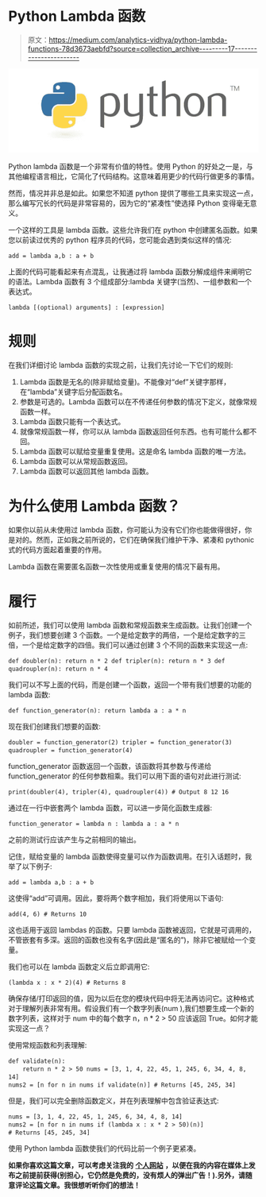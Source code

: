 # Python Lambda 函数

> 原文：<https://medium.com/analytics-vidhya/python-lambda-functions-78d3673aebfd?source=collection_archive---------17----------------------->

![](img/3f38283d8bd29ab5bc4868dbc1f3e279.png)

Python lambda 函数是一个非常有价值的特性。使用 Python 的好处之一是，与其他编程语言相比，它简化了代码结构。这意味着用更少的代码行做更多的事情。

然而，情况并非总是如此。如果您不知道 python 提供了哪些工具来实现这一点，那么编写冗长的代码是非常容易的，因为它的“紧凑性”使选择 Python 变得毫无意义。

一个这样的工具是 lambda 函数。这些允许我们在 python 中创建匿名函数。如果您以前读过优秀的 python 程序员的代码，您可能会遇到类似这样的情况:

```
add = lambda a,b : a + b
```

上面的代码可能看起来有点混乱，让我通过将 lambda 函数分解成组件来阐明它的语法。Lambda 函数有 3 个组成部分:lambda 关键字(当然)、一组参数和一个表达式。

```
lambda [(optional) arguments] : [expression]
```

# 规则

在我们详细讨论 lambda 函数的实现之前，让我们先讨论一下它们的规则:

1.  Lambda 函数是无名的(除非赋给变量)。不能像对“def”关键字那样，在“lambda”关键字后分配函数名。
2.  参数是可选的。Lambda 函数可以在不传递任何参数的情况下定义，就像常规函数一样。
3.  Lambda 函数只能有一个表达式。
4.  就像常规函数一样，你可以从 lambda 函数返回任何东西。也有可能什么都不回。
5.  Lambda 函数可以赋给变量重复使用。这是命名 lambda 函数的唯一方法。
6.  Lambda 函数可以从常规函数返回。
7.  Lambda 函数可以返回其他 lambda 函数。

# 为什么使用 Lambda 函数？

如果你以前从未使用过 lambda 函数，你可能认为没有它们你也能做得很好，你是对的。然而，正如我之前所说的，它们在确保我们维护干净、紧凑和 pythonic 式的代码方面起着重要的作用。

Lambda 函数在需要匿名函数一次性使用或重复使用的情况下最有用。

# 履行

如前所述，我们可以使用 lambda 函数和常规函数来生成函数。让我们创建一个例子，我们想要创建 3 个函数。一个是给定数字的两倍，一个是给定数字的三倍，一个是给定数字的四倍。我们可以通过创建 3 个不同的函数来实现这一点:

```
def doubler(n): return n * 2 def tripler(n): return n * 3 def quadroupler(n): return n * 4
```

我们可以不写上面的代码，而是创建一个函数，返回一个带有我们想要的功能的 lambda 函数:

```
def function_generator(n): return lambda a : a * n
```

现在我们创建我们想要的函数:

```
doubler = function_generator(2) tripler = function_generator(3) quadroupler = function_generator(4)
```

function_generator 函数返回一个函数，该函数将其参数与传递给 function_generator 的任何参数相乘。我们可以用下面的语句对此进行测试:

```
print(doubler(4), tripler(4), quadroupler(4)) # Output 8 12 16
```

通过在一行中嵌套两个 lambda 函数，可以进一步简化函数生成器:

```
function_generator = lambda n : lambda a : a * n
```

之前的测试行应该产生与之前相同的输出。

记住，赋给变量的 lambda 函数使得变量可以作为函数调用。在引入话题时，我举了以下例子:

```
add = lambda a,b : a + b
```

这使得“add”可调用。因此，要将两个数字相加，我们将使用以下语句:

```
add(4, 6) # Returns 10
```

这也适用于返回 lambdas 的函数。只要 lambda 函数被返回，它就是可调用的，不管嵌套有多深。返回的函数也没有名字(因此是“匿名的”)，除非它被赋给一个变量。

我们也可以在 lambda 函数定义后立即调用它:

```
(lambda x : x * 2)(4) # Returns 8
```

确保存储/打印返回的值，因为以后在您的模块代码中将无法再访问它。这种格式对于理解列表非常有用。假设我们有一个数字列表(num ),我们想要生成一个新的数字列表，这样对于 num 中的每个数字 n，n * 2 > 50 应该返回 True。如何才能实现这一点？

使用常规函数和列表理解:

```
def validate(n): 
    return n * 2 > 50 nums = [3, 1, 4, 22, 45, 1, 245, 6, 34, 4, 8, 14] 
nums2 = [n for n in nums if validate(n)] # Returns [45, 245, 34]
```

但是，我们可以完全删除函数定义，并在列表理解中包含验证表达式:

```
nums = [3, 1, 4, 22, 45, 1, 245, 6, 34, 4, 8, 14] 
nums2 = [n for n in nums if (lambda x : x * 2 > 50)(n)] 
# Returns [45, 245, 34]
```

使用 Python lambda 函数使我们的代码比前一个例子更紧凑。

**如果你喜欢这篇文章，可以考虑关注我的** [**个人网站**](https://kelvinmwinuka.com/) **，以便在我的内容在媒体上发布之前提前获得(别担心，它仍然是免费的，没有烦人的弹出广告！).另外，请随意评论这篇文章。我很想听听你们的想法！**